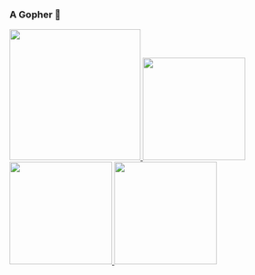### A Gopher 👋

<!--
**yiGmMk/yiGmMk** is a ✨ _special_ ✨ repository because its `README.md` (this file) appears on your GitHub profile.

Here are some ideas to get you started:

- 🔭 C++/Go
- 🌱 
- 👯 
- 🤔 
- 💬 
- 📫 
- 😄 
- ⚡ 
-->
<a href="/">
  <img height="230em" src="https://github-profile-summary-cards.vercel.app/api/cards/profile-details?username=yiGmMk&theme=github">
  <img height="180em" src="https://github-readme-stats.vercel.app/api?username=yiGmMk&show_icons=true&include_all_commits=true&count_private=true" />
  <img height="180em" src="https://github-readme-stats.vercel.app/api/top-langs?username=yiGmMk&layout=compact&exclude_repo=yiGmMk.github.io&langs_count=8" />
  <img height="180em" src="https://github-readme-stats.vercel.app/api/pin?username=yiGmMk&repo=coding-practicing" />
</a>
